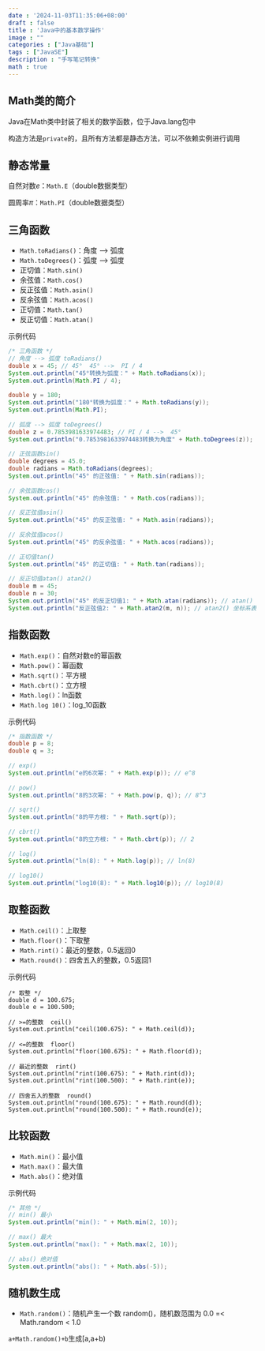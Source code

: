 ```yaml
---
date : '2024-11-03T11:35:06+08:00'
draft : false
title : 'Java中的基本数学操作'
image : ""
categories : ["Java基础"]
tags : ["JavaSE"]
description : "手写笔记转换"
math : true
---
```


## Math类的简介

Java在Math类中封装了相关的数学函数，位于Java.lang包中

构造方法是`private`的，且所有方法都是静态方法，可以不依赖实例进行调用

## 静态常量

自然对数$e$：`Math.E`（double数据类型）

圆周率$π$：`Math.PI`（double数据类型）

## 三角函数

- `Math.toRadians()`：角度 --> 弧度
- `Math.toDegrees()`：弧度 --> 弧度
- 正切值：`Math.sin()`
- 余弦值：`Math.cos()`
- 反正弦值：`Math.asin()`
- 反余弦值：`Math.acos()`
- 正切值：`Math.tan()`
- 反正切值：`Math.atan()` 

示例代码

```java
/* 三角函数 */
// 角度 --> 弧度 toRadians()
double x = 45; // 45°  45° -->  PI / 4
System.out.println("45°转换为弧度：" + Math.toRadians(x));
System.out.println(Math.PI / 4);
 
double y = 180;
System.out.println("180°转换为弧度：" + Math.toRadians(y));
System.out.println(Math.PI);
 
// 弧度 --> 弧度 toDegrees()
double z = 0.7853981633974483; // PI / 4 -->  45°
System.out.println("0.7853981633974483转换为角度" + Math.toDegrees(z));
 
// 正弦函数sin()
double degrees = 45.0;
double radians = Math.toRadians(degrees);
System.out.println("45° 的正弦值: " + Math.sin(radians));
 
// 余弦函数cos()
System.out.println("45° 的余弦值: " + Math.cos(radians));
 
// 反正弦值asin()
System.out.println("45° 的反正弦值: " + Math.asin(radians));
 
// 反余弦值acos()
System.out.println("45° 的反余弦值: " + Math.acos(radians));
 
// 正切值tan()
System.out.println("45° 的正切值: " + Math.tan(radians));
 
// 反正切值atan() atan2()
double m = 45;
double n = 30;
System.out.println("45° 的反正切值1: " + Math.atan(radians)); // atan()
System.out.println("反正弦值2: " + Math.atan2(m, n)); // atan2() 坐标系表示角的反正切值
```

## 指数函数

- `Math.exp()`：自然对数e的幂函数
- `Math.pow()`：幂函数
- `Math.sqrt()`：平方根
- `Math.cbrt()`：立方根
- `Math.log()`：ln函数
- `Math.log 10()`：log_10函数

示例代码

```java
/* 指数函数 */
double p = 8;
double q = 3;
 
// exp()
System.out.println("e的6次幂: " + Math.exp(p)); // e^8
 
// pow()
System.out.println("8的3次幂: " + Math.pow(p, q)); // 8^3
 
// sqrt()
System.out.println("8的平方根: " + Math.sqrt(p));
 
// cbrt()
System.out.println("8的立方根: " + Math.cbrt(p)); // 2
 
// log()
System.out.println("ln(8): " + Math.log(p)); // ln(8)
 
// log10()
System.out.println("log10(8): " + Math.log10(p)); // log10(8)
```

## 取整函数

- `Math.ceil()`：上取整
- `Math.floor()`：下取整
- `Math.rint()`：最近的整数，0.5返回0
- `Math.round()`：四舍五入的整数，0.5返回1

示例代码

```
/* 取整 */
double d = 100.675;
double e = 100.500;
 
// >=的整数  ceil()
System.out.println("ceil(100.675): " + Math.ceil(d));
 
// <=的整数  floor()
System.out.println("floor(100.675): " + Math.floor(d));
 
// 最近的整数  rint()
System.out.println("rint(100.675): " + Math.rint(d));
System.out.println("rint(100.500): " + Math.rint(e));
 
// 四舍五入的整数  round()
System.out.println("round(100.675): " + Math.round(d));
System.out.println("round(100.500): " + Math.round(e));
```

## 比较函数

- `Math.min()`：最小值
- `Math.max()`：最大值
- `Math.abs()`：绝对值

示例代码

```java
/* 其他 */
// min() 最小
System.out.println("min(): " + Math.min(2, 10));
 
// max() 最大
System.out.println("max(): " + Math.max(2, 10));
 
// abs() 绝对值
System.out.println("abs(): " + Math.abs(-5));
```

## 随机数生成

- `Math.random()`：随机产生一个数 random()，随机数范围为 0.0 =< Math.random < 1.0

`a+Math.random()+b`生成[a,a+b)